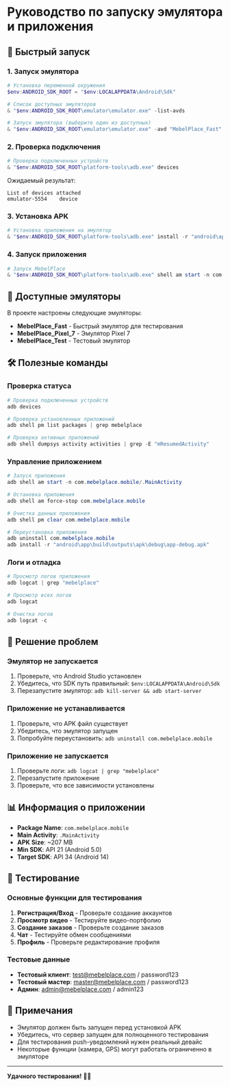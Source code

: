 # Руководство по запуску эмулятора и приложения

## 🚀 Быстрый запуск

### 1. Запуск эмулятора
```powershell
# Установка переменной окружения
$env:ANDROID_SDK_ROOT = "$env:LOCALAPPDATA\Android\Sdk"

# Список доступных эмуляторов
& "$env:ANDROID_SDK_ROOT\emulator\emulator.exe" -list-avds

# Запуск эмулятора (выберите один из доступных)
& "$env:ANDROID_SDK_ROOT\emulator\emulator.exe" -avd "MebelPlace_Fast"
```

### 2. Проверка подключения
```powershell
# Проверка подключенных устройств
& "$env:ANDROID_SDK_ROOT\platform-tools\adb.exe" devices
```

Ожидаемый результат:
```
List of devices attached
emulator-5554    device
```

### 3. Установка APK
```powershell
# Установка приложения на эмулятор
& "$env:ANDROID_SDK_ROOT\platform-tools\adb.exe" install -r "android\app\build\outputs\apk\debug\app-debug.apk"
```

### 4. Запуск приложения
```powershell
# Запуск MebelPlace
& "$env:ANDROID_SDK_ROOT\platform-tools\adb.exe" shell am start -n com.mebelplace.mobile/.MainActivity
```

## 📱 Доступные эмуляторы

В проекте настроены следующие эмуляторы:
- **MebelPlace_Fast** - Быстрый эмулятор для тестирования
- **MebelPlace_Pixel_7** - Эмулятор Pixel 7
- **MebelPlace_Test** - Тестовый эмулятор

## 🛠 Полезные команды

### Проверка статуса
```powershell
# Проверка подключенных устройств
adb devices

# Проверка установленных приложений
adb shell pm list packages | grep mebelplace

# Проверка активных приложений
adb shell dumpsys activity activities | grep -E "mResumedActivity"
```

### Управление приложением
```powershell
# Запуск приложения
adb shell am start -n com.mebelplace.mobile/.MainActivity

# Остановка приложения
adb shell am force-stop com.mebelplace.mobile

# Очистка данных приложения
adb shell pm clear com.mebelplace.mobile

# Переустановка приложения
adb uninstall com.mebelplace.mobile
adb install -r "android\app\build\outputs\apk\debug\app-debug.apk"
```

### Логи и отладка
```powershell
# Просмотр логов приложения
adb logcat | grep "mebelplace"

# Просмотр всех логов
adb logcat

# Очистка логов
adb logcat -c
```

## 🔧 Решение проблем

### Эмулятор не запускается
1. Проверьте, что Android Studio установлен
2. Убедитесь, что SDK путь правильный: `$env:LOCALAPPDATA\Android\Sdk`
3. Перезапустите эмулятор: `adb kill-server && adb start-server`

### Приложение не устанавливается
1. Проверьте, что APK файл существует
2. Убедитесь, что эмулятор запущен
3. Попробуйте переустановить: `adb uninstall com.mebelplace.mobile`

### Приложение не запускается
1. Проверьте логи: `adb logcat | grep "mebelplace"`
2. Перезапустите приложение
3. Проверьте, что все зависимости установлены

## 📊 Информация о приложении

- **Package Name**: `com.mebelplace.mobile`
- **Main Activity**: `.MainActivity`
- **APK Size**: ~207 MB
- **Min SDK**: API 21 (Android 5.0)
- **Target SDK**: API 34 (Android 14)

## 🎯 Тестирование

### Основные функции для тестирования
1. **Регистрация/Вход** - Проверьте создание аккаунтов
2. **Просмотр видео** - Тестируйте видео-портфолио
3. **Создание заказов** - Проверьте создание заказов
4. **Чат** - Тестируйте обмен сообщениями
5. **Профиль** - Проверьте редактирование профиля

### Тестовые данные
- **Тестовый клиент**: test@mebelplace.com / password123
- **Тестовый мастер**: master@mebelplace.com / password123
- **Админ**: admin@mebelplace.com / admin123

## 📝 Примечания

- Эмулятор должен быть запущен перед установкой APK
- Убедитесь, что сервер запущен для полноценного тестирования
- Для тестирования push-уведомлений нужен реальный девайс
- Некоторые функции (камера, GPS) могут работать ограниченно в эмуляторе

---

**Удачного тестирования!** 🚀📱
